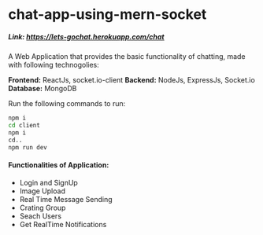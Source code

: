# chat-app-using-mern-socket
##### Link: https://lets-gochat.herokuapp.com/chat
A Web Application that provides the basic functionality of chatting, made with following technogolies: 

**Frontend:** ReactJs, socket.io-client
**Backend:** NodeJs, ExpressJs, Socket.io
**Database:** MongoDB

Run the following commands to run: 
```bash
npm i
cd client
npm i
cd..
npm run dev
```

#### Functionalities of Application:
- Login and SignUp
- Image Upload
- Real Time Message Sending
- Crating Group
- Seach Users
- Get RealTime Notifications
